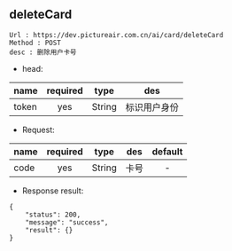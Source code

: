 

deleteCard
---

```
Url : https://dev.pictureair.com.cn/ai/card/deleteCard
Method : POST 
desc : 删除用户卡号
```

* head:

|name|required|type|des|
| ------------- |:-------------:|:-------------:|:---------------------------------------:|
| token | yes | String | 标识用户身份 | 

* Request:

|name|required|type|des|default|
| ------------- |:-------------:|:-------------:|:---------------------------------------:|:-------------:|
| code | yes | String | 卡号 | - |

* Response result:
```
{
    "status": 200,
    "message": "success",
    "result": {}
}
```
